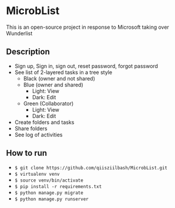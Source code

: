 # MicrobList
This is an open-source project in response to Microsoft taking over Wunderlist

## Description
- Sign up, Sign in, sign out, reset password, forgot password
- See list of 2-layered tasks in a tree style
    - Black (owner and not shared)
    - Blue (owner and shared)
        - Light: View
        - Dark: Edit
    - Green (Collaborator)
        - Light: View
        - Dark: Edit
- Create folders and tasks
- Share folders 
- See log of activities

## How to run
- ``` $ git clone https://github.com/qiisziilbash/MicrobList.git ``` 
- ``` $ virtualenv venv ```
- ``` $ source venv/bin/activate ```
- ``` $ pip install -r requirements.txt ```
- ``` $ python manage.py migrate ```
- ``` $ python manage.py runserver ```